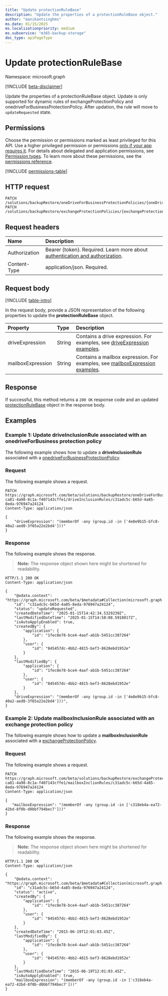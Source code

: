 ```yaml
---
title: "Update protectionRuleBase"
description: "Update the properties of a protectionRuleBase object."
author: "manikantsinghms"
ms.date: 01/15/2025
ms.localizationpriority: medium
ms.subservice: "m365-backup-storage"
doc_type: apiPageType
---
```


# Update protectionRuleBase

Namespace: microsoft.graph

[!INCLUDE [beta-disclaimer](../../includes/beta-disclaimer.md)]

Update the properties of a protectionRuleBase object.
Update is only supported for dynamic rules of exchangeProtectionPolicy and onedriveForBusinessProtectionPolicy.
After updation, the rule will move to `updateRequested` state.

## Permissions

Choose the permission or permissions marked as least privileged for this API. Use a higher privileged permission or permissions [only if your app requires it](/graph/permissions-overview#best-practices-for-using-microsoft-graph-permissions). For details about delegated and application permissions, see [Permission types](/graph/permissions-overview#permission-types). To learn more about these permissions, see the [permissions reference](/graph/permissions-reference).

<!-- {
  "blockType": "permissions",
  "name": "protectionrulebase-update-permissions"
}
-->
[!INCLUDE [permissions-table](../includes/permissions/protectionrulebase-update-permissions.md)]

## HTTP request

<!-- {
  "blockType": "ignored"
}
-->
``` http
PATCH /solutions/backupRestore/oneDriveForBusinessProtectionPolicies/{oneDriveForBusinessProtectionPolicyId}/driveInclusionRules/{driveProtectionRuleId}
PATCH /solutions/backupRestore/exchangeProtectionPolicies/{exchangeProtectionPolicyId}/mailboxInclusionRules/{mailboxProtectionRuleId}
```

## Request headers

|Name|Description|
|:---|:---|
|Authorization|Bearer {token}. Required. Learn more about [authentication and authorization](/graph/auth/auth-concepts).|
|Content-Type|application/json. Required.|

## Request body

[!INCLUDE [table-intro](../../includes/update-property-table-intro.md)]

In the request body, provide a JSON representation of the following properties to update the **protectionRuleBase** object.

|Property|Type|Description|
|:---|:---|:---|
|driveExpression|String|Contains a drive expression. For examples, see [driveExpression examples](../resources/driveprotectionrule.md#driveexpression-examples).|
|mailboxExpression|String|Contains a mailbox expression. For examples, see [mailboxExpression examples](../resources/mailboxprotectionrule.md#mailboxexpression-examples).|


## Response

If successful, this method returns a `200 OK` response code and an updated [protectionRuleBase](../resources/protectionrulebase.md) object in the response body.

## Examples

### Example 1: Update driveInclusionRule associated with an onedriveForBusiness protection policy

The following example shows how to update a **driveInclusionRule** associated with a [onedriveForBusinessProtectionPolicy](../resources/onedriveforbusinessprotectionpolicy.md).

### Request

The following example shows a request.
<!-- {
  "blockType": "request",
  "name": "update_driveInclusionRule"
}
-->
``` http
PATCH https://graph.microsoft.com/beta/solutions/backupRestore/oneDriveForBusinessProtectionPolicies/e267a763-ca81-4a98-8c1a-f407143cffe1/driveInclusionRules/c31adc5c-b65d-4a85-8eda-976947a24124
Content-Type: application/json

{
    "driveExpression": "(memberOf -any (group.id -in ['4e8e9b15-bfc8-40a2-aed0-3f65a22e2bd4']))"
}
```


### Response

The following example shows the response.
>**Note:** The response object shown here might be shortened for readability.
<!-- {
  "blockType": "response",
  "truncated": true
}
-->
``` http
HTTP/1.1 200 OK
Content-Type: application/json

{
    "@odata.context": "https://graph.microsoft.com/beta/$metadata#Collection(microsoft.graph.driveProtectionRule)",
    "id": "c31adc5c-b65d-4a85-8eda-976947a24124",
    "status": "updateRequested",
    "createdDateTime": "2025-01-15T14:42:34.5329239Z",
    "lastModifiedDateTime": "2025-01-15T14:58:08.5918017Z",
    "isAutoApplyEnabled": true,
    "createdBy": {
        "application": {
            "id": "1fec8e78-bce4-4aaf-ab1b-5451cc387264"
        },
        "user": {
            "id": "845457dc-4bb2-4815-bef3-8628ebd1952e"
        }
    },
    "lastModifiedBy": {
        "application": {
            "id": "1fec8e78-bce4-4aaf-ab1b-5451cc387264"
        },
        "user": {
            "id": "845457dc-4bb2-4815-bef3-8628ebd1952e"
        }
    },
    "driveExpression": "(memberOf -any (group.id -in ['4e8e9b15-bfc8-40a2-aed0-3f65a22e2bd4']))",
}
```

### Example 2: Update mailboxInclusionRule associated with an exchange protection policy

The following example shows how to update a **mailboxInclusionRule** associated with a [exchangeProtectionPolicy](../resources/exchangeprotectionpolicy.md).

### Request

The following example shows a request.
<!-- {
  "blockType": "request",
  "name": "update_mailboxInclusionRule"
}
-->
``` http
PATCH https://graph.microsoft.com/beta/solutions/backupRestore/exchangeProtectionPolicies/e267a763-ca81-4a98-8c1a-f407143cffe1/mailboxInclionRules/c31adc5c-b65d-4a85-8eda-976947a24124
Content-Type: application/json

{
   "mailboxExpression": "(memberOf -any (group.id -in ['c318eb4a-ea72-42bd-8f0b-d0bbf794bec7']))"
}
```


### Response

The following example shows the response.
>**Note:** The response object shown here might be shortened for readability.
<!-- {
  "blockType": "response",
  "truncated": true
}
-->
``` http
HTTP/1.1 200 OK
Content-Type: application/json

{
    "@odata.context": "https://graph.microsoft.com/beta/$metadata#Collection(microsoft.graph.mailboxProtectionRule)",
    "id": "c31adc5c-b65d-4a85-8eda-976947a24124",
    "status": "active",
    "createdBy": {
        "application": {
            "id": "1fec8e78-bce4-4aaf-ab1b-5451cc387264"
        },
        "user": {
            "id": "845457dc-4bb2-4815-bef3-8628ebd1952e"
        }
    },
    "createdDateTime": "2015-06-19T12:01:03.45Z",
    "lastModifiedBy": {
        "application": {
            "id": "1fec8e78-bce4-4aaf-ab1b-5451cc387264"
        },
        "user": {
            "id": "845457dc-4bb2-4815-bef3-8628ebd1952e"
        }
    },
    "lastModifiedDateTime": "2015-06-19T12:01:03.45Z",
    "isAutoApplyEnabled": true,
    "mailboxExpression": "(memberOf -any (group.id -in ['c318eb4a-ea72-42bd-8f0b-d0bbf794bec7']))"
}
```